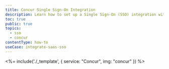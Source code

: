 ```yaml
---
title: Concur Single Sign-On Integration
description: Learn how to set up a Single Sign-On (SSO) integration with Concur and Auth0.
toc: true
public: true
topics:
  - sso
  - concur
contentType: how-to
useCase: integrate-saas-sso
---
```


<%= include('./_template', {
  service: "Concur",
  img: "concur"
}) %>
